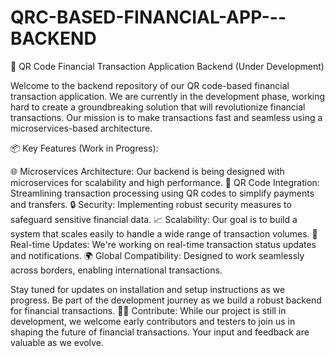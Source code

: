 # QRC-BASED-FINANCIAL-APP---BACKEND
🚧 QR Code Financial Transaction Application Backend (Under Development)

Welcome to the backend repository of our QR code-based financial transaction application. We are currently in the development phase, working hard to create a groundbreaking solution that will revolutionize financial transactions. Our mission is to make transactions fast and seamless using a microservices-based architecture.

📦 Key Features (Work in Progress):

🌐 Microservices Architecture: Our backend is being designed with microservices for scalability and high performance.
📲 QR Code Integration: Streamlining transaction processing using QR codes to simplify payments and transfers.
🔒 Security: Implementing robust security measures to safeguard sensitive financial data.
📈 Scalability: Our goal is to build a system that scales easily to handle a wide range of transaction volumes.
🔄 Real-time Updates: We're working on real-time transaction status updates and notifications.
🌍 Global Compatibility: Designed to work seamlessly across borders, enabling international transactions.

Stay tuned for updates on installation and setup instructions as we progress.
Be part of the development journey as we build a robust backend for financial transactions.
👩‍💻 Contribute:
While our project is still in development, we welcome early contributors and testers to join us in shaping the future of financial transactions. Your input and feedback are valuable as we evolve.


